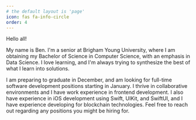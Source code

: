 ```yaml
---
# the default layout is 'page'
icon: fas fa-info-circle
order: 4
---
```


Hello all!

My name is Ben. I'm a senior at Brigham Young University, where I am obtaining my Bachelor of Science in Computer Science, with an emphasis in Data Science. I love learning, and I'm always trying to synthesize the best of what I learn into solutions.

I am preparing to graduate in December, and am looking for full-time software development positions starting in January. I thrive in collaborative environments and I have work experience in frontend development. I also have experience in iOS development using Swift, UIKit, and SwiftUI, and I have experience developing for blockchain technologies. Feel free to reach out regarding any positions you might be hiring for.
